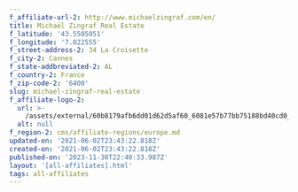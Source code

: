 ```yaml
---
f_affiliate-url-2: http://www.michaelzingraf.com/en/
title: Michaël Zingraf Real Estate
f_latitude: '43.5505051'
f_longitude: '7.022555'
f_street-address-2: 34 La Croisette­
f_city-2: Cannes­
f_state-addbreviated-2: AL­
f_country-2: France
f_zip-code-2: '6400'
slug: michael-zingraf-real-estate
f_affiliate-logo-2:
  url: >-
    /assets/external/60b8179afb6dd01d62d5af60_6081e57b77bb75188bd40cd0_60785a427528093c694bd1ea_content_unnamed.png
  alt: null
f_region-2: cms/affiliate-regions/europe.md
updated-on: '2021-06-02T23:43:22.818Z'
created-on: '2021-06-02T23:43:22.818Z'
published-on: '2023-11-30T22:40:33.987Z'
layout: '[all-affiliates].html'
tags: all-affiliates
---
```



